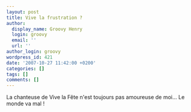 ```yaml
---
layout: post
title: Vive la frustration ?
author:
  display_name: Groovy Henry
  login: groovy
  email: ''
  url: ''
author_login: groovy
wordpress_id: 421
date: '2007-10-27 11:42:00 +0200'
categories: []
tags: []
comments: []
---
```

La chanteuse de Vive la Fête n'est toujours pas amoureuse de moi... Le monde va mal !
